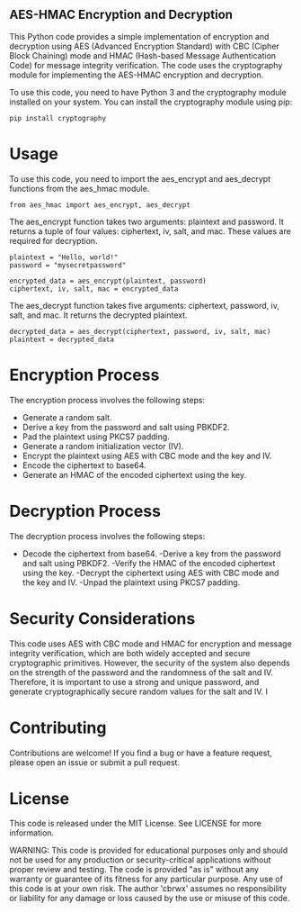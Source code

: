 ## AES-HMAC Encryption and Decryption

This Python code provides a simple implementation of encryption and decryption using AES (Advanced Encryption Standard) with CBC (Cipher Block Chaining) mode and HMAC (Hash-based Message Authentication Code) for message integrity verification. The code uses the cryptography module for implementing the AES-HMAC encryption and decryption.

To use this code, you need to have Python 3 and the cryptography module installed on your system. You can install the cryptography module using pip:

```
pip install cryptography
```
# Usage
To use this code, you need to import the aes_encrypt and aes_decrypt functions from the aes_hmac module.

```
from aes_hmac import aes_encrypt, aes_decrypt
```
The aes_encrypt function takes two arguments: plaintext and password. It returns a tuple of four values: ciphertext, iv, salt, and mac. These values are required for decryption.

```
plaintext = "Hello, world!"
password = "mysecretpassword"

encrypted_data = aes_encrypt(plaintext, password)
ciphertext, iv, salt, mac = encrypted_data
```
The aes_decrypt function takes five arguments: ciphertext, password, iv, salt, and mac. It returns the decrypted plaintext.

```
decrypted_data = aes_decrypt(ciphertext, password, iv, salt, mac)
plaintext = decrypted_data
```
# Encryption Process
The encryption process involves the following steps:

- Generate a random salt.
- Derive a key from the password and salt using PBKDF2.
- Pad the plaintext using PKCS7 padding.
- Generate a random initialization vector (IV).
- Encrypt the plaintext using AES with CBC mode and the key and IV.
- Encode the ciphertext to base64.
- Generate an HMAC of the encoded ciphertext using the key.

# Decryption Process

The decryption process involves the following steps:

- Decode the ciphertext from base64.
-Derive a key from the password and salt using PBKDF2.
-Verify the HMAC of the encoded ciphertext using the key.
-Decrypt the ciphertext using AES with CBC mode and the key and IV.
-Unpad the plaintext using PKCS7 padding.

# Security Considerations

This code uses AES with CBC mode and HMAC for encryption and message integrity verification, which are both widely accepted and secure cryptographic primitives. However, the security of the system also depends on the strength of the password and the randomness of the salt and IV. Therefore, it is important to use a strong and unique password, and generate cryptographically secure random values for the salt and IV. I 

# Contributing
Contributions are welcome! If you find a bug or have a feature request, please open an issue or submit a pull request.

# License
This code is released under the MIT License. See LICENSE for more information.

WARNING: This code is provided for educational purposes only and should not be used for any production or security-critical applications without proper review and testing. The code is provided "as is" without any warranty or guarantee of its fitness for any particular purpose. Any use of this code is at your own risk. The author 'cbrwx' assumes no responsibility or liability for any damage or loss caused by the use or misuse of this code.
